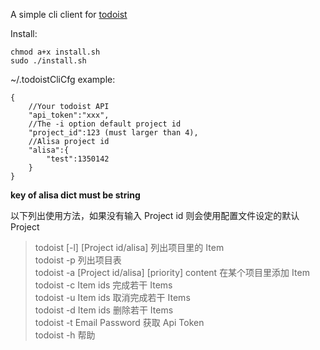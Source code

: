 A simple cli client for [todoist](http://todoist.com/)

Install:

    chmod a+x install.sh
    sudo ./install.sh

~/.todoistCliCfg example:

    {
        //Your todoist API
        "api_token":"xxx",
        //The -i option default project id
        "project_id":123 (must larger than 4), 
        //Alisa project id
        "alisa":{
            "test":1350142
        }
    }

**key of alisa dict must be string**

以下列出使用方法，如果没有输入 Project id 则会使用配置文件设定的默认 Project

> todoist [-l] [Project id/alisa] 列出项目里的 Item  
todoist -p 列出项目表  
todoist -a [Project id/alisa] [priority] content 在某个项目里添加 Item  
todoist -c Item ids 完成若干 Items  
todoist -u Item ids 取消完成若干 Items  
todoist -d Item ids 删除若干 Items  
todoist -t Email Password 获取 Api Token  
todoist -h 帮助
